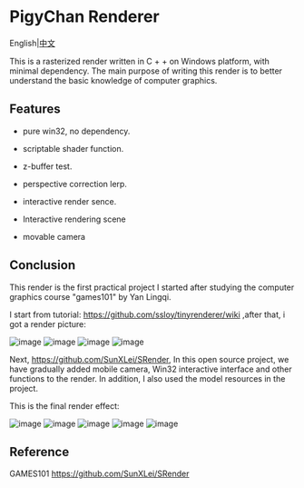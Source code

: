 #  PigyChan Renderer

English|[中文](READMEcn.md)

This is a rasterized render written in C + + on Windows platform, with minimal dependency. The main purpose of writing this render is to better understand the basic knowledge of computer graphics.

## Features

- pure win32, no dependency.

- scriptable shader function.

- z-buffer test.

- perspective correction lerp.

- interactive render sence.  

- Interactive rendering scene

- movable camera


## Conclusion
This render is the first practical project I started after studying the computer graphics course "games101" by Yan Lingqi.

I start from tutorial: https://github.com/ssloy/tinyrenderer/wiki ,after that, i got a render picture:

![image](/image/Africa1.jpg) ![image](/image/Diablo.png)
![image](/image/Africa2.png) ![image](/image/AfricaZ.png) 

Next, https://github.com/SunXLei/SRender, In this open source project, we have gradually added mobile camera, Win32 interactive interface and other functions to the render. In addition, I also used the model resources in the project.

This is the final render effect:

![image](/image/fuhua.PNG) ![image](/image/gun.PNG) ![image](/image/qiyana.PNG) ![image](/image/xier.PNG) ![image](/image/yayi.PNG)

## Reference

GAMES101
https://github.com/SunXLei/SRender
